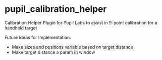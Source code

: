 # pupil_calibration_helper
Calibration Helper Plugin for Pupil Labs to assist in 9-point calibration for a handheld target

Future Ideas for Implementation:

 - Make sizes and positions variable based on target distance
 - Make target distance a param in window
